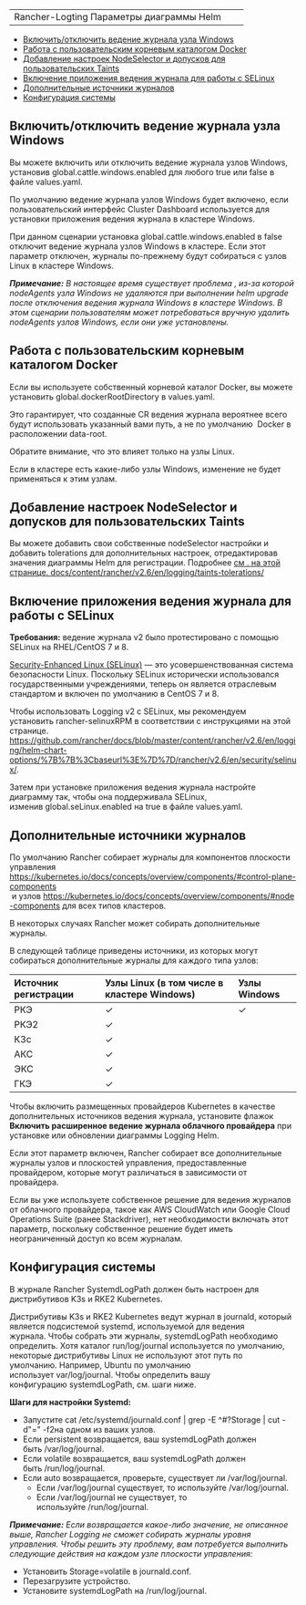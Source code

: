 ||||
|:-|:-|:-|
|Rancher-Logting Параметры диаграммы Helm|||

-	[Включить/отключить ведение журнала узла Windows](https://github.com/markizz01/test/blob/main/logging/helm-chart-options/_index.md#%D0%B2%D0%BA%D0%BB%D1%8E%D1%87%D0%B8%D1%82%D1%8C%D0%BE%D1%82%D0%BA%D0%BB%D1%8E%D1%87%D0%B8%D1%82%D1%8C-%D0%B2%D0%B5%D0%B4%D0%B5%D0%BD%D0%B8%D0%B5-%D0%B6%D1%83%D1%80%D0%BD%D0%B0%D0%BB%D0%B0-%D1%83%D0%B7%D0%BB%D0%B0-windows)
-	[Работа с пользовательским корневым каталогом Docker](https://github.com/markizz01/test/blob/main/logging/helm-chart-options/_index.md#%D1%80%D0%B0%D0%B1%D0%BE%D1%82%D0%B0-%D1%81-%D0%BF%D0%BE%D0%BB%D1%8C%D0%B7%D0%BE%D0%B2%D0%B0%D1%82%D0%B5%D0%BB%D1%8C%D1%81%D0%BA%D0%B8%D0%BC-%D0%BA%D0%BE%D1%80%D0%BD%D0%B5%D0%B2%D1%8B%D0%BC-%D0%BA%D0%B0%D1%82%D0%B0%D0%BB%D0%BE%D0%B3%D0%BE%D0%BC-docker)
-	[Добавление настроек NodeSelector и допусков для пользовательских Taints](https://github.com/markizz01/test/blob/main/logging/helm-chart-options/_index.md#%D0%B4%D0%BE%D0%B1%D0%B0%D0%B2%D0%BB%D0%B5%D0%BD%D0%B8%D0%B5-%D0%BD%D0%B0%D1%81%D1%82%D1%80%D0%BE%D0%B5%D0%BA-nodeselector-%D0%B8-%D0%B4%D0%BE%D0%BF%D1%83%D1%81%D0%BA%D0%BE%D0%B2-%D0%B4%D0%BB%D1%8F-%D0%BF%D0%BE%D0%BB%D1%8C%D0%B7%D0%BE%D0%B2%D0%B0%D1%82%D0%B5%D0%BB%D1%8C%D1%81%D0%BA%D0%B8%D1%85-taints)
-	[Включение приложения ведения журнала для работы с SELinux](https://github.com/markizz01/test/blob/main/logging/helm-chart-options/_index.md#%D0%B2%D0%BA%D0%BB%D1%8E%D1%87%D0%B5%D0%BD%D0%B8%D0%B5-%D0%BF%D1%80%D0%B8%D0%BB%D0%BE%D0%B6%D0%B5%D0%BD%D0%B8%D1%8F-%D0%B2%D0%B5%D0%B4%D0%B5%D0%BD%D0%B8%D1%8F-%D0%B6%D1%83%D1%80%D0%BD%D0%B0%D0%BB%D0%B0-%D0%B4%D0%BB%D1%8F-%D1%80%D0%B0%D0%B1%D0%BE%D1%82%D1%8B-%D1%81-selinux)
-	[Дополнительные источники журналов](https://github.com/markizz01/test/blob/main/logging/helm-chart-options/_index.md#%D0%B4%D0%BE%D0%BF%D0%BE%D0%BB%D0%BD%D0%B8%D1%82%D0%B5%D0%BB%D1%8C%D0%BD%D1%8B%D0%B5-%D0%B8%D1%81%D1%82%D0%BE%D1%87%D0%BD%D0%B8%D0%BA%D0%B8-%D0%B6%D1%83%D1%80%D0%BD%D0%B0%D0%BB%D0%BE%D0%B2)
-	[Конфигурация системы](https://github.com/markizz01/test/blob/main/logging/helm-chart-options/_index.md#%D0%BA%D0%BE%D0%BD%D1%84%D0%B8%D0%B3%D1%83%D1%80%D0%B0%D1%86%D0%B8%D1%8F-%D1%81%D0%B8%D1%81%D1%82%D0%B5%D0%BC%D1%8B)


## Включить/отключить ведение журнала узла Windows

Вы можете включить или отключить ведение журнала узлов Windows, установив global.cattle.windows.enabled для любого true или false в файле values.yaml.

По умолчанию ведение журнала узлов Windows будет включено, если пользовательский интерфейс Cluster Dashboard используется для установки приложения ведения журнала в кластере Windows.

При данном сценарии установка global.cattle.windows.enabled в false отключит ведение журнала узлов Windows в кластере. Если этот параметр отключен, журналы по-прежнему будут собираться с узлов Linux в кластере Windows.

***Примечание:** В настоящее время существует проблема , из-за которой nodeAgents узла Windows не удаляются при выполнении helm upgrade после отключения ведения журнала Windows в кластере Windows. В этом сценарии пользователям может потребоваться вручную удалить nodeAgents узлов Windows, если они уже установлены.*

## Работа с пользовательским корневым каталогом Docker

Если вы используете собственный корневой каталог Docker, вы можете установить global.dockerRootDirectory в values.yaml.

Это гарантирует, что созданные CR ведения журнала вероятнее всего будут использовать указанный вами путь, а не по умолчанию  Docker в расположении data-root.

Обратите внимание, что это влияет только на узлы Linux.

Если в кластере есть какие-либо узлы Windows, изменение не будет применяться к этим узлам.

## Добавление настроек NodeSelector и допусков для пользовательских Taints

Вы можете добавить свои собственные nodeSelector настройки и добавить tolerations для дополнительных настроек, отредактировав значения диаграммы Helm для регистрации. Подробнее [см . на этой странице. docs/content/rancher/v2.6/en/logging/taints-tolerations/ ](https://github.com/rancher/docs/blob/master/content/rancher/v2.6/en/logging/taints-tolerations)

## Включение приложения ведения журнала для работы с SELinux

**Требования:** ведение журнала v2 было протестировано с помощью SELinux на RHEL/CentOS 7 и 8.

[Security-Enhanced Linux (SELinux)](https://en.wikipedia.org/wiki/Security-Enhanced_Linux) — это усовершенствованная система безопасности Linux. Поскольку SELinux исторически использовался государственными учреждениями, теперь он является отраслевым стандартом и включен по умолчанию в CentOS 7 и 8.

Чтобы использовать Logging v2 с SELinux, мы рекомендуем установить rancher-selinuxRPM в соответствии с инструкциями на этой странице. https://github.com/rancher/docs/blob/master/content/rancher/v2.6/en/logging/helm-chart-options/%7B%7B%3Cbaseurl%3E%7D%7D/rancher/v2.6/en/security/selinux/.

Затем при установке приложения ведения журнала настройте диаграмму так, чтобы она поддерживала SELinux, изменив global.seLinux.enabled на true в файле values.yaml.

## Дополнительные источники журналов

По умолчанию Rancher собирает журналы для компонентов плоскости управления https://kubernetes.io/docs/concepts/overview/components/#control-plane-components  и узлов https://kubernetes.io/docs/concepts/overview/components/#node-components  для всех типов кластеров.

В некоторых случаях Rancher может собирать дополнительные журналы.

В следующей таблице приведены источники, из которых могут собираться дополнительные журналы для каждого типа узлов:

|Источник регистрации|Узлы Linux (в том числе в кластере Windows)|Узлы Windows|
|:-|:-|:-|
|РКЭ	|✓	|✓ |
|РКЭ2	|✓	|  |
|К3с	|✓	|   |
|АКС	|✓	|   |
|ЭКС	|✓	|   |
|ГКЭ	|✓	|   |
 
Чтобы включить размещенных провайдеров Kubernetes в качестве дополнительных источников ведения журнала, установите флажок **Включить расширенное ведение журнала облачного провайдера** при установке или обновлении диаграммы Logging Helm.

Если этот параметр включен, Rancher собирает все дополнительные журналы узлов и плоскостей управления, предоставленные провайдером, которые могут различаться в зависимости от провайдера.

Если вы уже используете собственное решение для ведения журналов от облачного провайдера, такое как AWS CloudWatch или Google Cloud Operations Suite (ранее Stackdriver), нет необходимости включать этот параметр, поскольку собственное решение будет иметь неограниченный доступ ко всем журналам.

## Конфигурация системы

В журнале Rancher SystemdLogPath должен быть настроен для дистрибутивов K3s и RKE2 Kubernetes.

Дистрибутивы K3s и RKE2 Kubernetes ведут журнал в journald, который является подсистемой systemd, используемой для ведения журнала. Чтобы собрать эти журналы, systemdLogPath необходимо определить. Хотя каталог run/log/journal используется по умолчанию, некоторые дистрибутивы Linux не используют этот путь по умолчанию. Например, Ubuntu по умолчанию использует var/log/journal. Чтобы определить вашу конфигурацию systemdLogPath, см. шаги ниже.

**Шаги для настройки Systemd:**

-	Запустите cat /etc/systemd/journald.conf | grep -E ^\#?Storage | cut -d"=" -f2на одном из ваших узлов.
-	Если persistent возвращается, ваш systemdLogPath должен быть /var/log/journal.
-	Если volatile возвращается, ваш systemdLogPath должен быть /run/log/journal.
-	Если auto возвращается, проверьте, существует ли /var/log/journal.
    +	Если /var/log/journal существует, то используйте /var/log/journal.
    +	Если /var/log/journal не существует, то используйте /run/log/journal.


***Примечание:** Если возвращается какое-либо значение, не описанное выше, Rancher Logging не сможет собирать журналы уровня управления. Чтобы решить эту проблему, вам потребуется выполнить следующие действия на каждом узле плоскости управления:*
-	Установить Storage=volatile в journald.conf.
-	Перезагрузите устройство.
- Установите systemdLogPath на /run/log/journal.
